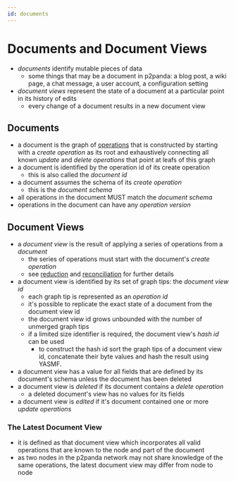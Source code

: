 ```yaml
---
id: documents
---
```


# Documents and Document Views

- _documents_ identify mutable pieces of data
  - some things that may be a document in p2panda: a blog post, a wiki page, a chat message, a user account, a configuration setting
- _document views_ represent the state of a document at a particular point in its history of edits
  - every change of a document results in a new document view

## Documents

- a document is the graph of [operations](/docs/writing-data/operations) that is constructed by starting with a _create operation_ as its root and exhaustively connecting all known _update_ and _delete operations_ that point at leafs of this graph
- a document is identified by the operation id of its create operation
  - this is also called the _document id_
- a document assumes the schema of its _create operation_
  - this is the _document schema_
- all operations in the document MUST match the _document schema_
- operations in the document can have any _operation version_

## Document Views

- a _document view_ is the result of applying a series of operations from a _document_
  - the series of operations must start with the document's _create operation_
  - see [reduction](/docs/organising-data/reduction) and [reconciliation](/docs/collaboration/reconciliation) for further details
- a document view is identified by its set of graph tips: the _document view id_
  - each graph tip is represented as an _operation id_
  - it's possible to replicate the exact state of a document from the document view id
  - the document view id grows unbounded with the number of unmerged graph tips
  - if a limited size identifier is required, the document view's _hash id_ can be used
    - to construct the hash id sort the graph tips of a document view id, concatenate their byte values and hash the result using YASMF.
- a document view has a value for all fields that are defined by its document's schema unless the document has been deleted
- a document view is _deleted_ if its document contains a _delete operation_
  - a deleted document's view has no values for its fields
- a document view is _edited_ if it's document contained one or more _update operations_

### The Latest Document View

- it is defined as that document view which incorporates all valid operations that are known to the node and part of the document
- as two nodes in the p2panda network may not share knowledge of the same operations, the latest document view may differ from node to node
